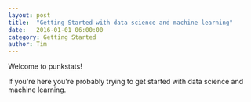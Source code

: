 ```yaml
---
layout: post
title:  "Getting Started with data science and machine learning"
date:   2016-01-01 06:00:00
category: Getting Started
author: Tim
---
```


Welcome to punkstats!

If you're here you're probably trying to get started with data science and machine learning. 


[jekyll]:      http://jekyllrb.com
[jekyll-gh]:   https://github.com/jekyll/jekyll
[jekyll-help]: https://github.com/jekyll/jekyll-help